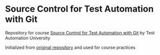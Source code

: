 # Source Control for Test Automation with Git

Repository for course [Source Control for Test Automation with Git](https://testautomationu.applitools.com/git-tutorial/) by Test Automation University

Initialized from [original repository](https://github.com/simonberner/tau-the-bowlingstar) and used for course practices

